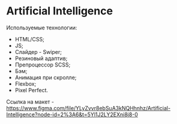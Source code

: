 # Artificial Intelligence

Используемые технологии:

- HTML/CSS;
- JS;
- Слайдер - Swiper;
- Резиновый адаптив;
- Препроцессор SCSS;
- Бэм;
- Анимация при скролле;
- Flexbox;
- Pixel Perfect.

Ссылка на макет - https://www.figma.com/file/YLyZvvr8ebSuA3kNQHhnhz/Artificial-Intelligence?node-id=2%3A6&t=5Yl1J2LY2EXni8j8-0
